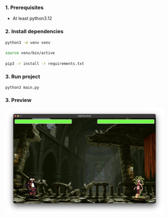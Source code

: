 ### 1. Prerequisites

- At least python3.12

### 2. Install dependencies

```bash
python3 -m venv venv

source venv/bin/active

pip3 -r install -r requirements.txt 
```

### 3. Run project

```
python3 main.py
```

### 3. Preview

![image](./preview/battle.png)